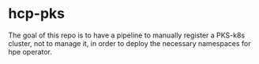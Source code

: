 # hcp-pks
  The goal of this repo is to have a pipeline to manually register a PKS-k8s cluster, not to manage it, in order to deploy the necessary namespaces for hpe operator.


